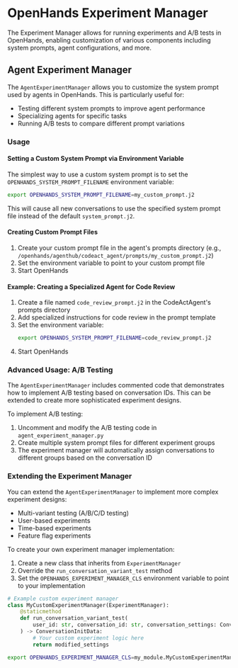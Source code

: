 # OpenHands Experiment Manager

The Experiment Manager allows for running experiments and A/B tests in OpenHands, enabling customization of various components including system prompts, agent configurations, and more.

## Agent Experiment Manager

The `AgentExperimentManager` allows you to customize the system prompt used by agents in OpenHands. This is particularly useful for:

- Testing different system prompts to improve agent performance
- Specializing agents for specific tasks
- Running A/B tests to compare different prompt variations

### Usage

#### Setting a Custom System Prompt via Environment Variable

The simplest way to use a custom system prompt is to set the `OPENHANDS_SYSTEM_PROMPT_FILENAME` environment variable:

```bash
export OPENHANDS_SYSTEM_PROMPT_FILENAME=my_custom_prompt.j2
```

This will cause all new conversations to use the specified system prompt file instead of the default `system_prompt.j2`.

#### Creating Custom Prompt Files

1. Create your custom prompt file in the agent's prompts directory (e.g., `/openhands/agenthub/codeact_agent/prompts/my_custom_prompt.j2`)
2. Set the environment variable to point to your custom prompt file
3. Start OpenHands

#### Example: Creating a Specialized Agent for Code Review

1. Create a file named `code_review_prompt.j2` in the CodeActAgent's prompts directory
2. Add specialized instructions for code review in the prompt template
3. Set the environment variable:
   ```bash
   export OPENHANDS_SYSTEM_PROMPT_FILENAME=code_review_prompt.j2
   ```
4. Start OpenHands

### Advanced Usage: A/B Testing

The `AgentExperimentManager` includes commented code that demonstrates how to implement A/B testing based on conversation IDs. This can be extended to create more sophisticated experiment designs.

To implement A/B testing:

1. Uncomment and modify the A/B testing code in `agent_experiment_manager.py`
2. Create multiple system prompt files for different experiment groups
3. The experiment manager will automatically assign conversations to different groups based on the conversation ID

### Extending the Experiment Manager

You can extend the `AgentExperimentManager` to implement more complex experiment designs:

- Multi-variant testing (A/B/C/D testing)
- User-based experiments
- Time-based experiments
- Feature flag experiments

To create your own experiment manager implementation:

1. Create a new class that inherits from `ExperimentManager`
2. Override the `run_conversation_variant_test` method
3. Set the `OPENHANDS_EXPERIMENT_MANAGER_CLS` environment variable to point to your implementation

```python
# Example custom experiment manager
class MyCustomExperimentManager(ExperimentManager):
    @staticmethod
    def run_conversation_variant_test(
        user_id: str, conversation_id: str, conversation_settings: ConversationInitData
    ) -> ConversationInitData:
        # Your custom experiment logic here
        return modified_settings
```

```bash
export OPENHANDS_EXPERIMENT_MANAGER_CLS=my_module.MyCustomExperimentManager
```

